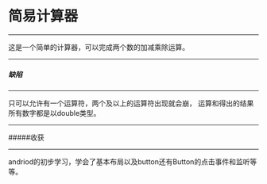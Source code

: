# 简易计算器
***
这是一个简单的计算器，可以完成两个数的加减乘除运算。
***
##### 缺陷
***
只可以允许有一个运算符，两个及以上的运算符出现就会崩，
运算和得出的结果所有数字都是以double类型。
***
#####收获
***
andriod的初步学习，学会了基本布局以及button还有Button的点击事件和监听等等。